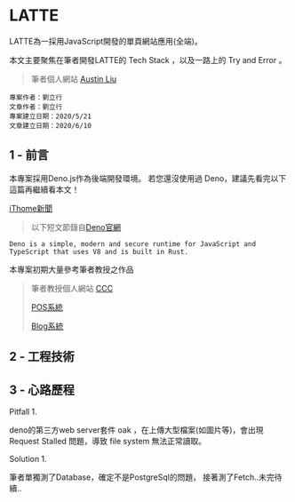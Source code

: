 # LATTE

LATTE為一採用JavaScript開發的單頁網站應用(全端)。

本文主要聚焦在筆者開發LATTE的 Tech Stack ，以及一路上的 Try and Error 。

>筆者個人網站 [Austin Liu](https://austin362667.github.io/)
```
專案作者：劉立行 
文章作者：劉立行 
專案建立日期：2020/5/21
文章建立日期：2020/6/10
```

## 1 - 前言

本專案採用Deno.js作為後端開發環境。
若您還沒使用過 Deno，建議先看完以下這篇再繼續看本文！

[iThome新聞](https://www.ithome.com.tw/news/137613)

>以下短文節錄自[Deno官網](https://deno.land/)
```
Deno is a simple, modern and secure runtime for JavaScript and TypeScript that uses V8 and is built in Rust.
```

本專案初期大量參考筆者教授之作品

>筆者教授個人網站 [CCC](https://misavo.com/blog/Home)
>
>[POS系統](https://github.com/ccc-js/pos)
>
>[Blog系統](https://github.com/ccc-js/blog6)

## 2 - 工程技術

## 3 - 心路歷程

Pitfall 1. 

deno的第三方web server套件 oak ，在上傳大型檔案(如圖片等)，會出現 Request Stalled 問題，導致 file system 無法正常讀取。

Solution 1. 

筆者單獨測了Database，確定不是PostgreSql的問題，
接著測了Fetch..未完待續..
